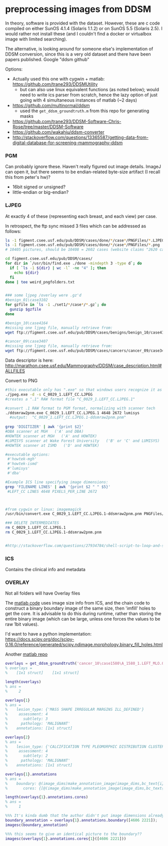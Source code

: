 # preprocessing images from DDSM

In theory, software is provided with the dataset. However, these are c code compiled on either SunOS 4.1.4 (Solaris 1.1.2) or on SunOS 5.5 (Solaris 2.5). I would rather not install these (and I couldn't find a docker or virtualbox image with limited searching). 

The alternative, is looking around for someone else's implementation of DDSM conversion, since this is a very old dataset and there have been papers published. Google "ddsm github"

Options:
 - Actually used this one with cygwin + matlab:  https://github.com/trane293/DDSMUtility
   - but can also use linux equivalent functions (as noted below); would need to write ics parser from scratch, hence the lazy option of just going with 4 simultaneous instances of matlab (~2 days)
 - https://github.com/multinormal/ddsm
   - used the `get_ddsm_groundtruth.m` from this repo for generating masks
 - https://github.com/trane293/DDSM-Software-Chris-Rose/tree/master/DDSM-Software
 - https://github.com/wakahiu/ddsm-converter
 - http://stackoverflow.com/questions/13365587/getting-data-from-digital-database-for-screening-mammography-ddsm

### PGM 
Can probably ignore these. Haven't really figured out image details. ImageJ can open it, but there seems to be endian-related byte-size artifact (I recall this from peter's hw)?
 - 16bit signed or unsigned?
 - little-endian or big-endian?


### LJPEG
At exactly 4 of these (representing each breast, and each view) per case.  

In retrospect, the ftp sync missed 3 files which can be addressed as follows:  
```bash
ls -1 figment.csee.usf.edu/pub/DDSM/cases/done/*/case*/PNGFiles/*.LJPEG | wc-l
ls -1 figment.csee.usf.edu/pub/DDSM/cases/done/*/case*/PNGFiles/*.png | wc-l
# 10405 pictures, should be 10408 = 2602 cases (website claims "2620 cases available in 43 volumes" --> typo?)

cd figment.csee.usf.edu/pub/DDSM/cases/
for dir in `/usr/bin/find.exe ./done -mindepth 3 -type d`; do
  if [ `ls -1 ${dir} | wc -l` -ne "4" ]; then
    echo ${dir}
  fi
done | tee weird_pngfolders.txt


### some ljpeg /overlay were .gz'd
#benign_01\case3102
for gzfile in `ls -1 ./set1/*/case*/*.gz`; do
  gunzip $gzfile
done

#benign_10\case4164
#missing one ljpeg file, manually retrieve from:  
wget ftp://figment.csee.usf.edu/pub/DDSM/cases/benigns/benign_10/case4164/D_4164_1.LEFT_MLO.LJPEG

#cancer_09\case3407
#missing one ljpeg file, manually retrieve from:  
wget ftp://figment.csee.usf.edu/pub/DDSM/cases/cancers/cancer_09/case3407/B_3407_1.RIGHT_CC.LJPEG
```



Data descriptor is here:  http://marathon.csee.usf.edu/Mammography/DDSM/case_description.html#ALLFILES

Convert to PNG
```bash
#this executable only has ".exe" so that windows users recognize it as such (nonetheless, is a linux binary, so cygwin/bash needed)
./jpeg.exe -d -s C_0029_1.LEFT_CC.LJPEG
#creates a ".1" RAW format file "C_0029_1.LEFT_CC.LJPEG.1"

#convert .1 RAW format to PGM format, normalizing with scanner tech
./ddsmraw2pnm.exe C_0029_1.LEFT_CC.LJPEG.1 4648 2672 lumisys
  #output:  "C_0029_1.LEFT_CC.LJPEG.1-ddsmraw2pnm.pnm"
  
grep 'DIGITIZER' | awk '{print $2}'
#DBA scanner at MGH   ('A' and DBA)
#HOWTEK scanner at MGH   ('A' and HOWTEK)
#LUMISYS scanner at Wake Forest University   ('B' or 'C' and LUMISYS)
#HOWTEK scanner at ISMD   ('D' and HOWTEK)

#executable options:
 #'howtek-mgh'
 #'howtek-ismd'
 #'lumisys'
 #'dba'

#Example ICS line specifying image dimensions:
grep 'FILENAME LINES' | awk '{print $2 " " $5}'
 #LEFT_CC LINES 4648 PIXELS_PER_LINE 2672 



#from cygwin or linux: imagemagick 
/usr/bin/convert.exe C_0029_1.LEFT_CC.LJPEG.1-ddsmraw2pnm.pnm PNGFiles/C_0029_1.LEFT_CC.png

### DELETE INTERMEDIATES
rm C_0029_1.LEFT_CC.LJPEG.1
rm C_0029_1.LEFT_CC.LJPEG.1-ddsmraw2pnm.pnm


#http://stackoverflow.com/questions/27934784/shell-script-to-loop-and-start-processes-in-parallel
```


### ICS

Contains the clinical info and metadata


### OVERLAY

Not all folders will have Overlay files

The [matlab code](https://github.com/trane293/DDSMUtility/blob/master/readBoundary.m) uses image size info from ICS, and the chain code to construct a binary boundary image of the same size, then 'imfill' holes to get the core. It is advisable to do this during runtime, rather than storing the entire binary image (which can be large, unless one forces the values to be raw 1bit values). 

I'd want to have a python implementation:  
https://docs.scipy.org/doc/scipy-0.16.0/reference/generated/scipy.ndimage.morphology.binary_fill_holes.html


Another [matlab repo](https://github.com/multinormal/ddsm/blob/master/ddsm-software/get_ddsm_groundtruth.m)
```matlab
overlays = get_ddsm_groundtruth('cancer_10\case1580\A_1580_1.LEFT_MLO.OVERLAY')
% overlays = 
%    [1x1 struct]    [1x1 struct]

length(overlays)
% ans =
%     2

overlays{1}
% ans = 
%    lesion_type: {'MASS SHAPE IRREGULAR MARGINS ILL_DEFINED'}
%     assessment: 4
%       subtlety: 3
%      pathology: 'MALIGNANT'
%    annotations: [1x1 struct]

overlays{2}
% ans = 
%    lesion_type: {'CALCIFICATION TYPE PLEOMORPHIC DISTRIBUTION CLUSTERED'}
%     assessment: 4
%       subtlety: 2
%      pathology: 'MALIGNANT'
%    annotations: [1x1 struct]

overlays{1}.annotations
% ans = 
%    boundary: @(image_dims)make_annotation_image(image_dims,bc_text{i})
%       cores: {[@(image_dims)make_annotation_image(image_dims,bc_text{i})]}

length(overlays{1}.annotations.cores)
% ans =
%     1

%%% It's kinda dumb that the author didn't put image dimensions already in the groundtruth matlab structure; have to manually get it
boundary_annotation = overlays{1}.annotations.boundary([4606 2221]);
imagesc(boundary_annotation)

%%% this seems to give an identical picture to the boundary?? 
imagesc(overlays{1}.annotations.cores{1}([4606 2221]))

```




